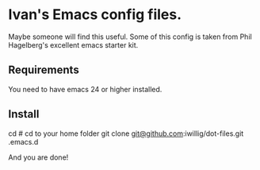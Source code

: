 # Ivan's Emacs config files. #

Maybe someone will find this useful. Some of this config is taken from
Phil Hagelberg's excellent emacs starter kit.

## Requirements ##

You need to have emacs 24 or higher installed.


## Install ##
cd # cd to your home folder
git clone git@github.com:iwillig/dot-files.git .emacs.d

And you are done!


